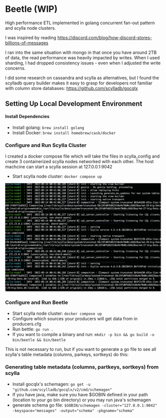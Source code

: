 Beetle (WIP)
===================

High performance ETL implemented in golang concurrent fan-out pattern and scylla node clusters.

I was inspired by reading https://discord.com/blog/how-discord-stores-billions-of-messages

I ran into the same situation with mongo in that once you have around 2TB of data, the read performance was heavily impacted by writes. When I used sharding, I had dropped consistency issues - even when I adjusted the write concerns.

I did some research on cassandra and scylla as alternatives, but I found the scylladb query builder makes it easy to grasp for developers not familiar with column store databases: https://github.com/scylladb/gocqlx

## Setting Up Local Development Environment

#### Install Dependencies
* Install golang: `brew install golang`
* Install Docker: `brew install homebrew/cask/docker`


### Configure and Run Scylla Cluster

I created a docker compose file which will take the files in scylla_config and create 3 containerized scylla nodes networked with each other. The host machcine can start a scylla session at 127.0.0.1:9042

* Start scylla node cluster: `docker compose up`

![ScreenShot](https://github.com/jeraldrich/beetle/blob/main/docker_scylla_cluster.png)


### Configure and Run Beetle
* Start scylla node cluster: `docker compose up`
* Configure which sources your producers will get data from in producers.cfg
* Run bettle: `go run .`
* If you want to compile a binary and run: `mkdir -p bin && go build -o bin/beetle && bin/beetle`

This is not necessary to run, but if you want to generate a go file to see all scylla's table metadata (columns, parkeys, sortkeys) do this:
### Generating table metadata (columns, partkeys, sortkeys) from scylla
* Install gocqlx's schemagen: `go get -u "github.com/scylladb/gocqlx/v2/cmd/schemagen"`
* If you have java, make sure you have $GOBIN defined in your path (location to your go bin directory) or you may run java's schemagen
* generate schema go file: `$GOBIN/schemagen -cluster="127.0.0.1:9042" -keyspace="messages" -output="schema" -pkgname="schema"`
